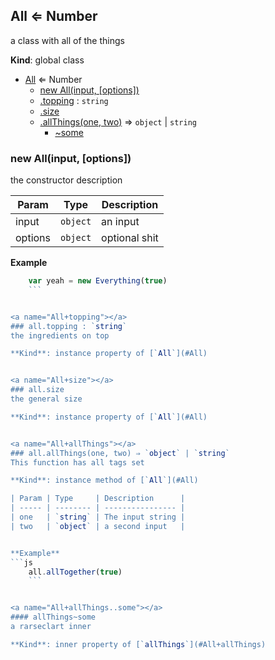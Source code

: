 <a name="All"></a>
## All ⇐ Number
a class with all of the things

**Kind**: global class  

* [All](#All) ⇐ Number
    * [new All(input, [options])](#new_All_new)
    * [.topping](#All+topping) : `string`
    * [.size](#All+size)
    * [.allThings(one, two)](#All+allThings) ⇒ `object` | `string`
        * [~some](#All+allThings..some)


<a name="new_All_new"></a>
### new All(input, [options])
the constructor description

  

| Param   | Type     | Description   |
| ------- | -------- | ------------- |
| input   | `object` | an input      |
| options | `object` | optional shit |


**Example**
```js
    var yeah = new Everything(true)
    ```


<a name="All+topping"></a>
### all.topping : `string`
the ingredients on top

**Kind**: instance property of [`All`](#All)


<a name="All+size"></a>
### all.size
the general size

**Kind**: instance property of [`All`](#All)


<a name="All+allThings"></a>
### all.allThings(one, two) ⇒ `object` | `string`
This function has all tags set

**Kind**: instance method of [`All`](#All)  

| Param | Type     | Description      |
| ----- | -------- | ---------------- |
| one   | `string` | The input string |
| two   | `object` | a second input   |


**Example**
```js
    all.allTogether(true)
    ```


<a name="All+allThings..some"></a>
#### allThings~some
a rarseclart inner

**Kind**: inner property of [`allThings`](#All+allThings)


